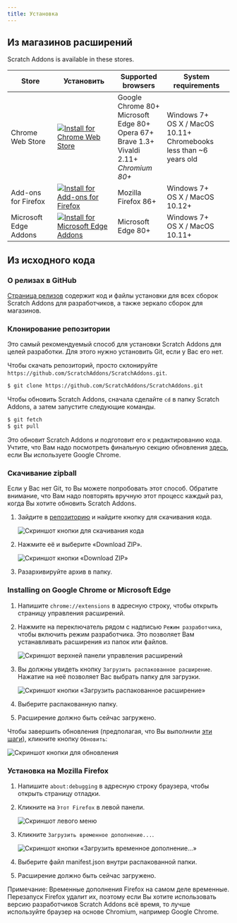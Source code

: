 ```yaml
---
title: Установка
---
```


## Из магазинов расширений

Scratch Addons is available in these stores.

| Store | Установить | Supported browsers | System requirements |
| - | - | - | - |
| Chrome Web Store | [![Install for Chrome Web Store](https://img.shields.io/chrome-web-store/v/fbeffbjdlemaoicjdapfpikkikjoneco?style=flat-square&logo=google-chrome&logoColor=white&label=install&color=4285F4)](https://chrome.google.com/webstore/detail/fbeffbjdlemaoicjdapfpikkikjoneco) | Google Chrome 80+<br />Microsoft Edge 80+<br />Opera 67+<br />Brave 1.3+<br />Vivaldi 2.11+<br />*Chromium 80+* | Windows 7+<br />OS X / MacOS 10.11+<br />Chromebooks less than ~6 years old
| Add-ons for Firefox | [![Install for Add-ons for Firefox](https://img.shields.io/amo/v/scratch-messaging-extension?style=flat-square&logo=firefox-browser&logoColor=white&label=install&color=FF7139)](https://addons.mozilla.org/firefox/addon/scratch-messaging-extension/) | Mozilla Firefox 86+ | Windows 7+<br />OS X / MacOS 10.12+
| Microsoft Edge Addons | [![Install for Microsoft Edge Addons](https://img.shields.io/badge/dynamic/json?style=flat-square&logo=microsoftedge&logoColor=white&label=install&color=0078D7&prefix=v&query=%24.version&url=https%3A%2F%2Fmicrosoftedge.microsoft.com%2Faddons%2Fgetproductdetailsbycrxid%2Filiepgjnemckemgnledoipfiilhajdjj)](https://microsoftedge.microsoft.com/addons/detail/iliepgjnemckemgnledoipfiilhajdjj) | Microsoft Edge 80+ | Windows 7+<br />OS X / MacOS 10.11+

## Из исходного кода

### О релизах в GitHub

[Страница релизов](https://github.com/ScratchAddons/ScratchAddons/releases) содержит код и файлы установки для всех сборок Scratch Addons для разработчиков, а также зеркало сборок для магазинов.

### Клонирование репозитории

Это самый рекомендуемый способ для установки Scratch Addons для целей разработки. Для этого нужно установить Git, если у Вас его нет.

Чтобы скачать репозиторий, просто склонируйте `https://github.com/ScratchAddons/ScratchAddons.git`.

```sh
$ git clone https://github.com/ScratchAddons/ScratchAddons.git
```
Чтобы обновить Scratch Addons, сначала сделайте `cd` в папку Scratch Addons, а затем запустите следующие команды.

```sh
$ git fetch
$ git pull
```

Это обновит Scratch Addons и подготовит его к редактированию кода. Учтите, что Вам надо посмотреть финальную секцию обновления [здесь](#install-on-google-chrome), если Вы используете Google Chrome.


### Скачивание zipball

Если у Вас нет Git, то Вы можете попробовать этот способ. Обратите внимание, что Вам надо повторять вручную этот процесс каждый раз, когда Вы хотите обновить Scratch Addons.

1. Зайдите в [репозиторию](https://github.com/ScratchAddons/ScratchAddons) и найдите кнопку для скачивания кода.

   ![Скриншот кнопки для скачивания кода](/assets/img/docs/download-code-button.png)

2. Нажмите её и выберите «Download ZIP».

   ![Скриншот кнопки «Download ZIP»](/assets/img/docs/download-zipball-button.png)

3. Разархивируйте архив в папку.

### Installing on Google Chrome or Microsoft Edge

1. Напишите `chrome://extensions` в адресную строку, чтобы открыть страницу управления расширений.

2. Нажмите на переключатель рядом с надписью `Режим разработчика`, чтобы включить режим разработчика. Это позволяет Вам устанавливать расширения из папок или файлов.

   ![Скриншот верхней панели управления расширений](/assets/img/docs/developer-mode-toggle.png)

3. Вы должны увидеть кнопку `Загрузить распакованное расширение`. Нажатие на неё позволяет Вас выбрать папку для загрузки.

   ![Скриншот кнопки «Загрузить распакованное расширение»](/assets/img/docs/load-unpacked-button.png)

4. Выберите распакованную папку.
5. Расширение должно быть сейчас загружено.

Чтобы завершить обновления (предполагая, что Вы выполнили [эти шаги](#cloning-the-repository)), кликните кнопку `Обновить`:

![Скриншот кнопки для обновления](/assets/img/docs/update-button.png)


### Установка на Mozilla Firefox

1. Напишите `about:debugging` в адресную строку браузера, чтобы открыть страницу отладки.

2. Кликните на `Этот Firefox` в левой панели.

   ![Скриншот левого меню](/assets/img/docs/left-hand-menu.png)

4. Кликните `Загрузить временное дополнение...`.

   ![Скриншот кнопки «Загрузить временное дополнение...»](/assets/img/docs/load-addon.png)

6. Выберите файл manifest.json внутри распакованной папки.
7. Расширение должно быть сейчас загружено.

Примечание: Временные дополнения Firefox на самом деле временные. Перезапуск Firefox удалит их, поэтому если Вы хотите использовать версию разработчиков Scratch Addons всё время, то лучше используйте браузер на основе Chromium, например Google Chrome.

